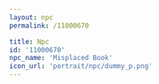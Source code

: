```yaml
---
layout: npc
permalink: /11000670

title: Npc
id: '11000670'
npc_name: 'Misplaced Book'
icon_url: 'portrait/npc/dummy_p.png'
---
```

